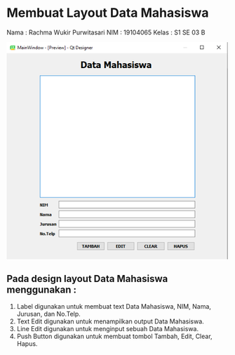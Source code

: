 # Membuat Layout Data Mahasiswa
Nama  : Rachma Wukir Purwitasari
NIM   : 19104065
Kelas : S1 SE 03 B

<img src = "https://github.com/rachmawukir/Desain-Layout-menggunakan-QT-Designer/blob/Tugas2-GUI-Teori/Tugas2/DataMahasiswa.png">

## Pada design layout Data Mahasiswa menggunakan :
1. Label digunakan untuk membuat text Data Mahasiswa, NIM, Nama, Jurusan, dan No.Telp.
2. Text Edit digunakan untuk menampilkan output Data Mahasiswa.
3. Line Edit digunakan untuk menginput sebuah Data Mahasiswa.
4. Push Button digunakan untuk membuat tombol Tambah, Edit, Clear, Hapus.
